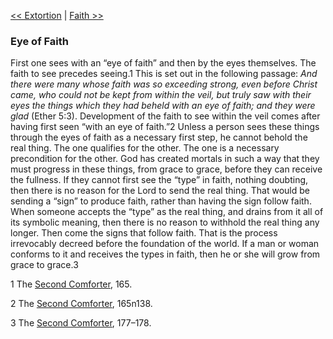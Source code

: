 [<< Extortion](Extortion.md)  |  [Faith >>](Faith.md)

### Eye of Faith
First one sees with an “eye of faith” and then by the eyes themselves. The faith to see precedes seeing.1 This is set out in the following passage: *And there were many whose faith was so exceeding strong, even before Christ came, who could not be kept from within the veil, but truly saw with their eyes the things which they had beheld with an eye of faith; and they were glad* (Ether 5:3). Development of the faith to see within the veil comes after having first seen “with an eye of faith.”2 Unless a person sees these things through the eyes of faith as a necessary first step, he cannot behold the real thing. The one qualifies for the other. The one is a necessary precondition for the other. God has created mortals in such a way that they must progress in these things, from grace to grace, before they can receive the fullness. If they cannot first see the “type” in faith, nothing doubting, then there is no reason for the Lord to send the real thing. That would be sending a “sign” to produce faith, rather than having the sign follow faith. When someone accepts the “type” as the real thing, and drains from it all of its symbolic meaning, then there is no reason to withhold the real thing any longer. Then come the signs that follow faith. That is the process irrevocably decreed before the foundation of the world. If a man or woman conforms to it and receives the types in faith, then he or she will grow from grace to grace.3



1 The [Second Comforter](#), 165.


2 The [Second Comforter](#), 165n138.


3 The [Second Comforter](#), 177–178.